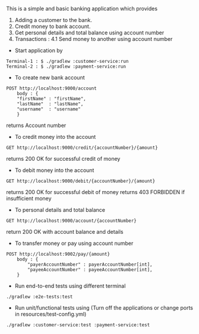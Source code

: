 This is a simple and basic banking application which provides
1. Adding a customer to the bank.
2. Credit money to bank account.
3. Get personal details and total balance using account number
4. Transactions : 
    4.1 Send money to another using account number
- Start application by 
```
Terminal-1 : $ ./gradlew :customer-service:run 
Terminal-2 : $ ./gradlew :payment-service:run 
```

- To create new bank account
```
POST http://localhost:9000/account 
    body : {
    "firstName" : "firstName",
    "lastName"  : "lastName",
    "username"  : "username"
    }
```
returns Account number

- To credit money into the account
```
GET http://localhost:9000/credit/{accountNumber}/{amount}
```

returns 200 OK for successful credit of money

- To debit money into the account 
```
GET http://localhost:9000/debit/{accountNumber}/{amount}
```
returns 200 OK for successful debit of money
returns 403 FORBIDDEN if insufficient money

- To personal details and total balance

```
GET http://localhost:9000/account/{accountNumber}
```
return 200 OK with account balance and details

- To transfer money or pay using account number
```
POST http://localhost:9002/pay/{amount}
    body : {
        "payerAccountNumber" : payerAccountNumber[int],
        "payeeAccountNumber" : payeeAccountNumber[int],
    }
```

- Run end-to-end tests using different terminal
```
./gradlew :e2e-tests:test
```

- Run unit/functional tests using  (Turn off the applications or change ports in resources/test-config.yml)
```
./gradlew :customer-service:test :payment-service:test
```
